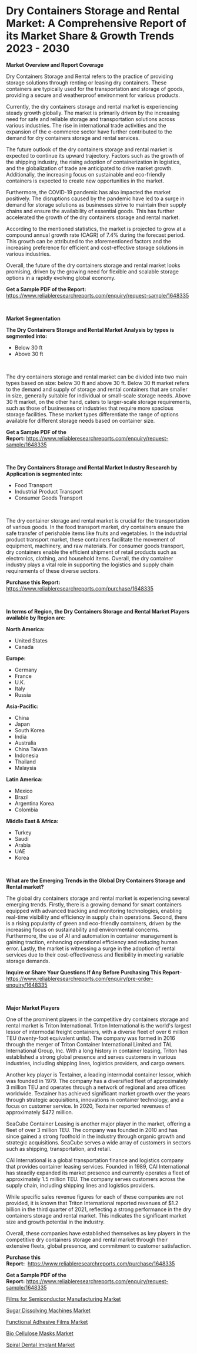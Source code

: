 <p><h1>Dry Containers Storage and Rental Market: A Comprehensive Report of its Market Share & Growth Trends 2023 - 2030</h1></p><p><strong>Market Overview and Report Coverage</strong></p>
<p><p>Dry Containers Storage and Rental refers to the practice of providing storage solutions through renting or leasing dry containers. These containers are typically used for the transportation and storage of goods, providing a secure and weatherproof environment for various products.</p><p>Currently, the dry containers storage and rental market is experiencing steady growth globally. The market is primarily driven by the increasing need for safe and reliable storage and transportation solutions across various industries. The rise in international trade activities and the expansion of the e-commerce sector have further contributed to the demand for dry containers storage and rental services.</p><p>The future outlook of the dry containers storage and rental market is expected to continue its upward trajectory. Factors such as the growth of the shipping industry, the rising adoption of containerization in logistics, and the globalization of trade are anticipated to drive market growth. Additionally, the increasing focus on sustainable and eco-friendly containers is expected to create new opportunities in the market.</p><p>Furthermore, the COVID-19 pandemic has also impacted the market positively. The disruptions caused by the pandemic have led to a surge in demand for storage solutions as businesses strive to maintain their supply chains and ensure the availability of essential goods. This has further accelerated the growth of the dry containers storage and rental market.</p><p>According to the mentioned statistics, the market is projected to grow at a compound annual growth rate (CAGR) of 7.4% during the forecast period. This growth can be attributed to the aforementioned factors and the increasing preference for efficient and cost-effective storage solutions in various industries.</p><p>Overall, the future of the dry containers storage and rental market looks promising, driven by the growing need for flexible and scalable storage options in a rapidly evolving global economy.</p></p>
<p><strong>Get a Sample PDF of the Report:</strong> <a href="https://www.reliableresearchreports.com/enquiry/request-sample/1648335">https://www.reliableresearchreports.com/enquiry/request-sample/1648335</a></p>
<p>&nbsp;</p>
<p><strong>Market Segmentation</strong></p>
<p><strong>The Dry Containers Storage and Rental Market Analysis by types is segmented into:</strong></p>
<p><ul><li>Below 30 ft</li><li>Above 30 ft</li></ul></p>
<p>&nbsp;</p>
<p><p>The dry containers storage and rental market can be divided into two main types based on size: below 30 ft and above 30 ft. Below 30 ft market refers to the demand and supply of storage and rental containers that are smaller in size, generally suitable for individual or small-scale storage needs. Above 30 ft market, on the other hand, caters to larger-scale storage requirements, such as those of businesses or industries that require more spacious storage facilities. These market types differentiate the range of options available for different storage needs based on container size.</p></p>
<p><strong>Get a Sample PDF of the Report:</strong>&nbsp;<a href="https://www.reliableresearchreports.com/enquiry/request-sample/1648335">https://www.reliableresearchreports.com/enquiry/request-sample/1648335</a></p>
<p>&nbsp;</p>
<p><strong>The Dry Containers Storage and Rental Market Industry Research by Application is segmented into:</strong></p>
<p><ul><li>Food Transport</li><li>Industrial Product Transport</li><li>Consumer Goods Transport</li></ul></p>
<p>&nbsp;</p>
<p><p>The dry container storage and rental market is crucial for the transportation of various goods. In the food transport market, dry containers ensure the safe transfer of perishable items like fruits and vegetables. In the industrial product transport market, these containers facilitate the movement of equipment, machinery, and raw materials. For consumer goods transport, dry containers enable the efficient shipment of retail products such as electronics, clothing, and household items. Overall, the dry container industry plays a vital role in supporting the logistics and supply chain requirements of these diverse sectors.</p></p>
<p><strong>Purchase this Report:</strong>&nbsp; <a href="https://www.reliableresearchreports.com/purchase/1648335">https://www.reliableresearchreports.com/purchase/1648335</a></p>
<p>&nbsp;</p>
<p><strong>In terms of Region, the Dry Containers Storage and Rental Market Players available by Region are:</strong></p>
<p>
    <p> <strong> North America: </strong>
        <ul>
            <li>United States</li>
            <li>Canada</li>
        </ul>
        </p> 
    <p> <strong> Europe: </strong>
        <ul>
            <li>Germany</li>
            <li>France</li>
            <li>U.K.</li>
            <li>Italy</li>
            <li>Russia</li>
        </ul>
        </p> 
    <p> <strong> Asia-Pacific: </strong>
        <ul>
            <li>China</li>
            <li>Japan</li>
            <li>South Korea</li>
            <li>India</li>
            <li>Australia</li>
            <li>China Taiwan</li>
            <li>Indonesia</li>
            <li>Thailand</li>
            <li>Malaysia</li>
        </ul>
        </p> 
    <p> <strong> Latin America: </strong>
        <ul>
            <li>Mexico</li>
            <li>Brazil</li>
            <li>Argentina Korea</li>
            <li>Colombia</li>
        </ul>
        </p> 
    <p> <strong> Middle East & Africa: </strong>
        <ul>
            <li>Turkey</li>
            <li>Saudi</li>
            <li>Arabia</li>
            <li>UAE</li>
            <li>Korea</li>
        </ul>
    </p>
    </p>
<p>&nbsp;</p>
<p><strong>What are the Emerging Trends in the Global Dry Containers Storage and Rental market?</strong></p>
<p><p>The global dry containers storage and rental market is experiencing several emerging trends. Firstly, there is a growing demand for smart containers equipped with advanced tracking and monitoring technologies, enabling real-time visibility and efficiency in supply chain operations. Second, there is a rising popularity of green and eco-friendly containers, driven by the increasing focus on sustainability and environmental concerns. Furthermore, the use of AI and automation in container management is gaining traction, enhancing operational efficiency and reducing human error. Lastly, the market is witnessing a surge in the adoption of rental services due to their cost-effectiveness and flexibility in meeting variable storage demands.</p></p>
<p><strong>Inquire or Share Your Questions If Any Before Purchasing This Report</strong>- <a href="https://www.reliableresearchreports.com/enquiry/pre-order-enquiry/1648335">https://www.reliableresearchreports.com/enquiry/pre-order-enquiry/1648335</a></p>
<p>&nbsp;</p>
<p><strong>Major Market Players</strong></p>
<p><p>One of the prominent players in the competitive dry containers storage and rental market is Triton International. Triton International is the world's largest lessor of intermodal freight containers, with a diverse fleet of over 6 million TEU (twenty-foot equivalent units). The company was formed in 2016 through the merger of Triton Container International Limited and TAL International Group, Inc. With a long history in container leasing, Triton has established a strong global presence and serves customers in various industries, including shipping lines, logistics providers, and cargo owners.</p><p>Another key player is Textainer, a leading intermodal container lessor, which was founded in 1979. The company has a diversified fleet of approximately 3 million TEU and operates through a network of regional and area offices worldwide. Textainer has achieved significant market growth over the years through strategic acquisitions, innovations in container technology, and a focus on customer service. In 2020, Textainer reported revenues of approximately $472 million.</p><p>SeaCube Container Leasing is another major player in the market, offering a fleet of over 3 million TEU. The company was founded in 2010 and has since gained a strong foothold in the industry through organic growth and strategic acquisitions. SeaCube serves a wide array of customers in sectors such as shipping, transportation, and retail.</p><p>CAI International is a global transportation finance and logistics company that provides container leasing services. Founded in 1989, CAI International has steadily expanded its market presence and currently operates a fleet of approximately 1.5 million TEU. The company serves customers across the supply chain, including shipping lines and logistics providers.</p><p>While specific sales revenue figures for each of these companies are not provided, it is known that Triton International reported revenues of $1.2 billion in the third quarter of 2021, reflecting a strong performance in the dry containers storage and rental market. This indicates the significant market size and growth potential in the industry.</p><p>Overall, these companies have established themselves as key players in the competitive dry containers storage and rental market through their extensive fleets, global presence, and commitment to customer satisfaction.</p></p>
<p><strong>Purchase this Report:</strong>&nbsp;&nbsp;<a href="https://www.reliableresearchreports.com/purchase/1648335">https://www.reliableresearchreports.com/purchase/1648335</a></p>
<p></p>
<p><strong>Get a Sample PDF of the Report:</strong>&nbsp;<a href="https://www.reliableresearchreports.com/enquiry/request-sample/1648335">https://www.reliableresearchreports.com/enquiry/request-sample/1648335</a></p>
<p><p><a href="https://github.com/rahu1501/Market-Research-Report-List-1/blob/main/films-for-semiconductor-manufacturing-market.md">Films for Semiconductor Manufacturing Market</a></p><p><a href="https://medium.com/@dowodis7877/sugar-dissolving-machines-market-report-reveals-the-latest-trends-and-growth-opportunities-of-this-aaa042bda884">Sugar Dissolving Machines Market</a></p><p><a href="https://github.com/rahu1503/Market-Research-Report-List-1/blob/main/functional-adhesive-films-market.md">Functional Adhesive Films Market</a></p><p><a href="https://medium.com/@slanecode210/decoding-bio-cellulose-masks-market-metrics-market-share-trends-and-growth-patterns-fb097c12e1dd">Bio Cellulose Masks Market</a></p><p><a href="https://www.linkedin.com/pulse/spiral-dental-implant-market-research-report-provides-thorough-xjfme/">Spiral Dental Implant Market</a></p></p>